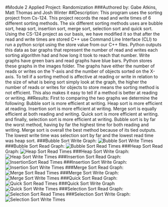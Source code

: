 #Module 2 Applied Project: Randomization
###Authored by: Gabe Atkins, Matt Thomas and Josh Winter
##Description:
This program uses the sorting project from Cs-124. This project records the read and write times of 6 different sorting methods. The six different sorting methods uses are bubble
sort, heap sort, insertion sort, merge sort, selection sort and quick sort. Using the CS-124 project as our basis, we have modified it so that after the read and write times are
stored C++ use Command Line Interface (CLI) to run a python script using the store value from our C++ files. Python outputs this data as bar graphs that represent the number of 
read and writes each sorting algorithm had and how long it took to reach that number. Write graphs have green bars and read graphs have blue bars. Python stores these graphs in
the images folder. The graphs have either the number of reads or writes on the Y-axis and the number of objects sorted on the X-axis. To tell if a sorting method is affective at
reading or write in relation to the size of what is being sort simply look at the graph, the higher the number of reads or writes for objects to store means the sorting method is
not efficient. This also makes it easy to tell if a method is better at reading or writing.
##Results:
First to comparing the two graphs we determine the following:
Bubble sort is more efficient at writing.
Heap sort is more efficient at reading.
Insertion sort is more efficient at writing.
Merge sort is equally efficient at both reading and writing.
Quick sort is more efficient at writing.
and finally, selection sort is more efficient at writing.
Bubble sort is by far the worst method, having by far the highest time for both reading and writing. Merge sort is overall the best method because of its tied outputs. The lowest
write time was selection sort by far and the lowest read time was heap sort.
###Bubble Sort Write Graph:
![Bubble Sort Write Times](images/BubbleWriteTimes.png "Bubble Sort Write Times")
###Bubble Sort Read Graph:
![Bubble Sort Read Times](images/NumberBubbleReads.png "Bubble Sort Read Times")
###Heap Sort Read Graph:
![Heap Sort Read Times](images/HeapReadTimes.png "Heap Sort Read Times")
###Heap Sort Write Graph:
![Heap Sort Write Times](images/HeapWriteTimes.png "Heap Sort Write Times")
###Insertion Sort Read Graph:
![InsertionSort Read Times](images/InsertionReadTimes.png "Insertion Sort Read Times")
###Insertion Sort Write Graph:
![Insertion Sort Write Times](images/InsertionWriteTimes.png "Insertion Sort Write Times")
###Merge Sort Read Graph:
![Merge Sort Read Times](images/MergeReadTimes.png "Merge Sort Read Times")
###Merge Sort Write Graph:
![Merge Sort Write Times](images/MergeWriteTimes.png "Merge Sort Write Times")
###Quick Sort Read Graph:
![Quick Sort Read Times](images/QuickReadTimes.png "Quick Sort Read Times")
###Quick Sort Write Graph
![Quick Sort Write Times](images/QuickWriteTimes.png "Quick Sort Write Times")
###Selection Sort Read Graph:
![Selection Sort Read Times](images/SelectionReadTimes.png "Selection Sort Read Times")
###Selection Sort Write Graph:
![Selection Sort Write Times](images/SelectionWriteTimes.png "Selection Sort Write Times")
